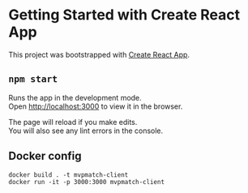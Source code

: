 # Getting Started with Create React App
This project was bootstrapped with [Create React App](https://github.com/facebook/create-react-app).


## `npm start`

Runs the app in the development mode.\
Open [http://localhost:3000](http://localhost:3000) to view it in the browser.

The page will reload if you make edits.\
You will also see any lint errors in the console.

## Docker config
    docker build . -t mvpmatch-client
    docker run -it -p 3000:3000 mvpmatch-client